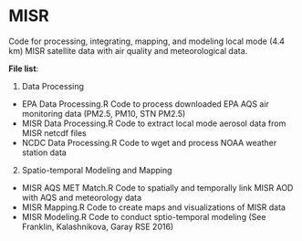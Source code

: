 # MISR
Code for processing, integrating, mapping, and modeling local mode (4.4 km) MISR satellite data with air quality and meteorological data.

**File list**:

1. Data Processing
  * EPA Data Processing.R   Code to process downloaded EPA AQS air monitoring data (PM2.5, PM10, STN PM2.5)
  * MISR Data Processing.R  Code to extract local mode aerosol data from MISR netcdf files
  * NCDC Data Processing.R  Code to wget and process NOAA weather station data

2. Spatio-temporal Modeling and Mapping
  * MISR AQS MET Match.R    Code to spatially and temporally link MISR AOD with AQS and meteorology data
  * MISR Mapping.R          Code to create maps and visualizations of MISR data
  * MISR Modeling.R         Code to conduct sptio-temporal modeling (See Franklin, Kalashnikova, Garay RSE 2016)
